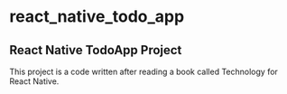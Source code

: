 # react_native_todo_app

## React Native TodoApp Project

This project is a code written after reading a book called Technology for React Native.
